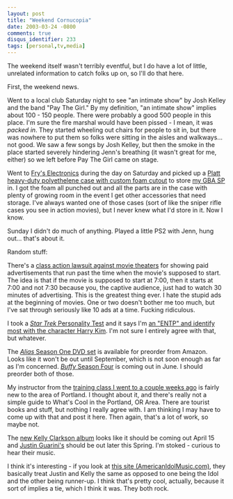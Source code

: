 ```yaml
---
layout: post
title: "Weekend Cornucopia"
date: 2003-03-24 -0800
comments: true
disqus_identifier: 233
tags: [personal,tv,media]
---
```

The weekend itself wasn't terribly eventful, but I do have a lot of
little, unrelated information to catch folks up on, so I'll do that
here.

 First, the weekend news.

 Went to a local club Saturday night to see "an intimate show" by Josh
Kelley and the band "Pay The Girl." By my definition, "an intimate show"
implies about 100 - 150 people. There were probably a good 500 people in
this place. I'm sure the fire marshal would have been pissed - I mean,
it was *packed in*. They started wheeling out chairs for people to sit
in, but there was nowhere to put them so folks were sitting in the
aisles and walkways... not good. We saw a few songs by Josh Kelley, but
then the smoke in the place started severely hindering Jenn's breathing
(it wasn't great for me, either) so we left before Pay The Girl came on
stage.

 Went to [Fry's Electronics](http://www.frys.com/) during the day on
Saturday and picked up a [Platt heavy-duty polyethelene case with custom
foam cutout](http://www.plattcases.com/Products-A-New.asp?ProductID=6)
to store [my GBA
SP](/archive/2003/03/21/ladies-ladies-ladies-gameboy-advance-sp-is-in-da.aspx)
in. I got the foam all punched out and all the parts are in the case
with plenty of growing room in the event I get other accessories that
need storage. I've always wanted one of those cases (sort of like the
sniper rifle cases you see in action movies), but I never knew what I'd
store in it. Now I know.

 Sunday I didn't do much of anything. Played a little PS2 with Jenn,
hung out... that's about it.

 Random stuff:

 There's a [class action lawsuit against movie
theaters](http://www.nomovieads.com/) for showing paid advertisements
that run past the time when the movie's supposed to start. The idea is
that if the movie is supposed to start at 7:00, then it starts at 7:00
and not 7:30 because you, the captive audience, just had to watch 30
minutes of advertising. This is the greatest thing ever. I hate the
stupid ads at the beginning of movies. One or two doesn't bother me too
much, but I've sat through seriously like 10 ads at a time. Fucking
ridiculous.

 I took a [*Star Trek* Personality
Test](http://startrek.about.com/library/weekly/aa080201.htm) and it says
I'm [an "ENTP" and identify most with the character Harry
Kim](http://startrek.about.com/library/weekly/aa080201u.htm). I'm not
sure I entirely agree with that, but whatever.

 The [*Alias* Season One DVD
set](http://www.amazon.com/exec/obidos/ASIN/B00005JLF1/mhsvortex) is
available for preorder from Amazon. Looks like it won't be out until
September, which is not soon enough as far as I'm concerned. [*Buffy*
Season
Four](http://www.amazon.com/exec/obidos/ASIN/B00008K2XP/mhsvortex) is
coming out in June. I should preorder both of those.

 My instructor from the [training class I went to a couple weeks
ago](/archive/2003/03/07/out-for-sql-training.aspx) is fairly new to the
area of Portland. I thought about it, and there's really not a simple
guide to What's Cool in the Portland, OR Area. There are tourist books
and stuff, but nothing I really agree with. I am thinking I may have to
come up with that and post it here. Then again, that's a lot of work, so
maybe not.

 The [new Kelly Clarkson
album](http://www.amazon.com/exec/obidos/ASIN/B00007GUIO/mhsvortex)
looks like it should be coming out April 15 and [Justin
Guarini's](http://www.amazon.com/exec/obidos/ASIN/B000078D18/mhsvortex)
should be out later this Spring. I'm stoked - curious to hear their
music.

 I think it's interesting - if you look at [this site
(AmericanIdolMusic.com)](http://www.americanidolmusic.com/), they
basically treat Justin and Kelly the same as opposed to one being the
Idol and the other being runner-up. I think that's pretty cool,
actually, because it sort of implies a tie, which I think it was. They
both rock.
